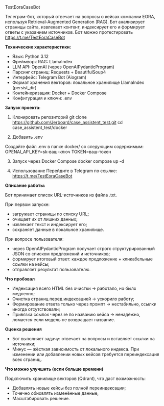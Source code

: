 TestEoraCaseBot

Телеграм-бот, который отвечает на вопросы о кейсах компании EORA, используя Retrieval-Augmented Generation (RAG).
Бот анализирует страницы сайта, извлекает контент, индексирует его и формирует ответы с указанием источников.
Бот можно протестировать https://t.me/TestEoraCaseBot


**Технические характеристики:**

- Язык: Python 3.12
- Фреймворк RAG: LlamaIndex
- LLM API: OpenAI (через OpenAIPydanticProgram)
- Парсинг страниц: Requests + BeautifulSoup4
- Интерфейс: Telegram Bot (Aiogram)
- Формат хранения векторов: локальное хранилище LlamaIndex (persist_dir)
- Контейнеризация: Docker + Docker Compose
- Конфигурация и ключи: .env

**Запуск проекта:**
1. Клонировать репозиторий
git clone https://github.com/Jerboard/case_assistent_test.git
cd case_assistent_test/docker

2. Добавить .env

Создайте файл .env в папке docker/ со следующим содержимым:
OPENAI_API_KEY=sk-ваш-ключ
TOKEN=ваш-токен

3. Запуск через Docker Compose
docker compose up -d

4. Использование
Перейдите в Telegram по ссылке: https://t.me/TestEoraCaseBot

**Описание работы:**

Бот принимает список URL-источников из файла .txt.

При первом запуске:

- загружает страницы по списку URL;
- очищает их от лишних данных;
- извлекает текст и индексирует его;
- сохраняет данные в локальное хранилище.

При вопросе пользователя:

- через OpenAIPydanticProgram получает строго структурированный JSON со списком предложений и источников;
- формирует итоговый ответ: каждое предложение + кликабельные ссылки на кейсы;
- отправляет результат пользователю.

**Что пробовал**
- Индексация всего HTML без очистки → работало, но было медленно;
- Очистка страниц перед индексацией → ускорило работу;
- Формирование ответа только через промпт → нестабильно, ссылки иногда отсутствовали;
- Привязка ссылок через re по названию кейса → ненадёжно, ломается если модель не возвращает название.

**Оценка решения**
- Бот выполняет задачу: отвечает на вопросы и вставляет ссылки на источники;
- Минус — жёсткая зависимость от локального индекса. При изменении или добавлении новых кейсов требуется переиндексация всех страниц.

**Что можно улучшить (если больше времени)**

Подключить хранилище векторов (Qdrant), что даст возможность:
- Добавлять новые кейсы без полной переиндексации;
- Точечно обновлять изменённые данные,
- Масштабировать решение.

